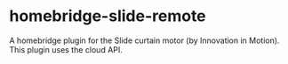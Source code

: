 # homebridge-slide-remote
A homebridge plugin for the Slide curtain motor (by Innovation in Motion). This plugin uses the cloud API. 
